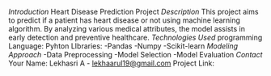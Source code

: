 *Introduction*
Heart Disease Prediction Project
*Description*
This project aims to predict if a patient has heart disease or not using machine learning algorithm. By analyzing various medical attributes, the model assists in early detection and preventive healthcare.
*Technologies Used*
programming Language: Pyhton
LIbraries:
-Pandas
-Numpy
-Scikit-learn
*Modeling Approach*
-Data Preprocessing
-Model Selection
-Model Evaluation
*Contact*
Your Name: Lekhasri A - lekhaarul19@gmail.com
Project Link: 

